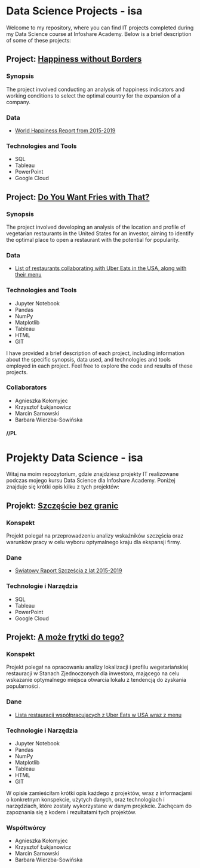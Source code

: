 # Data Science Projects - isa

Welcome to my repository, where you can find IT projects completed during my Data Science course at Infoshare Academy. Below is a brief description of some of these projects:

## Project: [Happiness without Borders](https://github.com/nataliaskrzypczak/nataliaskrzypczak.github.io/blob/fdd1f67972cd238320d3e21eed8d2502c84f3dbe/Happiness%20without%20Borders.pdf)


### Synopsis
The project involved conducting an analysis of happiness indicators and working conditions to select the optimal country for the expansion of a company.

### Data
- <a href="https://https://www.kaggle.com/datasets/unsdsn/world-happiness">World Happiness Report from 2015-2019</a>

### Technologies and Tools
- SQL
- Tableau
- PowerPoint
- Google Cloud

## Project: [Do You Want Fries with That?](https://github.com/nataliaskrzypczak/nataliaskrzypczak.github.io/blob/main/Do%20You%20Want%20Fries%20with%20That.html)


### Synopsis
The project involved developing an analysis of the location and profile of vegetarian restaurants in the United States for an investor, aiming to identify the optimal place to open a restaurant with the potential for popularity.

### Data
- <a href="https://www.kaggle.com/datasets/ahmedshahriarsakib/uber-eats-usa-restaurants-menus">List of restaurants collaborating with Uber Eats in the USA, along with their menu</a>

### Technologies and Tools
- Jupyter Notebook
- Pandas
- NumPy
- Matplotlib
- Tableau
- HTML
- GIT

I have provided a brief description of each project, including information about the specific synopsis, data used, and technologies and tools employed in each project. Feel free to explore the code and results of these projects.

### Collaborators

- Agnieszka Kołomyjec
- Krzysztof Łukjanowicz
- Marcin Sarnowski
- Barbara Wierzba-Sowińska



#### //PL

# Projekty Data Science - isa

Witaj na moim repozytorium, gdzie znajdziesz projekty IT realizowane podczas mojego kursu Data Science dla Infoshare Academy. Poniżej znajduje się krótki opis kilku z tych projektów:

## Projekt: [Szczęście bez granic](https://github.com/nataliaskrzypczak/nataliaskrzypczak.github.io/blob/fdd1f67972cd238320d3e21eed8d2502c84f3dbe/Happiness%20without%20Borders.pdf)

### Konspekt
Projekt polegał na przeprowadzeniu analizy wskaźników szczęścia oraz warunków pracy w celu wyboru optymalnego kraju dla ekspansji firmy.

### Dane
- <a href="https://https://www.kaggle.com/datasets/unsdsn/world-happiness">Światowy Raport Szczęścia z lat 2015-2019</a>

### Technologie i Narzędzia
- SQL
- Tableau
- PowerPoint
- Google Cloud

## Projekt: [A może frytki do tego?](https://github.com/nataliaskrzypczak/nataliaskrzypczak.github.io/blob/main/Do%20You%20Want%20Fries%20with%20That.html)

### Konspekt
Projekt polegał na opracowaniu analizy lokalizacji i profilu wegetariańskiej restauracji w Stanach Zjednoczonych dla inwestora, mającego na celu wskazanie optymalnego miejsca otwarcia lokalu z tendencją do zyskania popularności.

### Dane
- <a href="https://www.kaggle.com/datasets/ahmedshahriarsakib/uber-eats-usa-restaurants-menus">Lista restauracji współpracujących z Uber Eats w USA wraz z menu</a>

### Technologie i Narzędzia
- Jupyter Notebook
- Pandas
- NumPy
- Matplotlib
- Tableau
- HTML
- GIT

W opisie zamieściłam krótki opis każdego z projektów, wraz z informacjami o konkretnym konspekcie, użytych danych, oraz technologiach i narzędziach, które zostały wykorzystane w danym projekcie. Zachęcam do zapoznania się z kodem i rezultatami tych projektów.

### Współtwórcy

- Agnieszka Kołomyjec
- Krzysztof Łukjanowicz
- Marcin Sarnowski
- Barbara Wierzba-Sowińska
